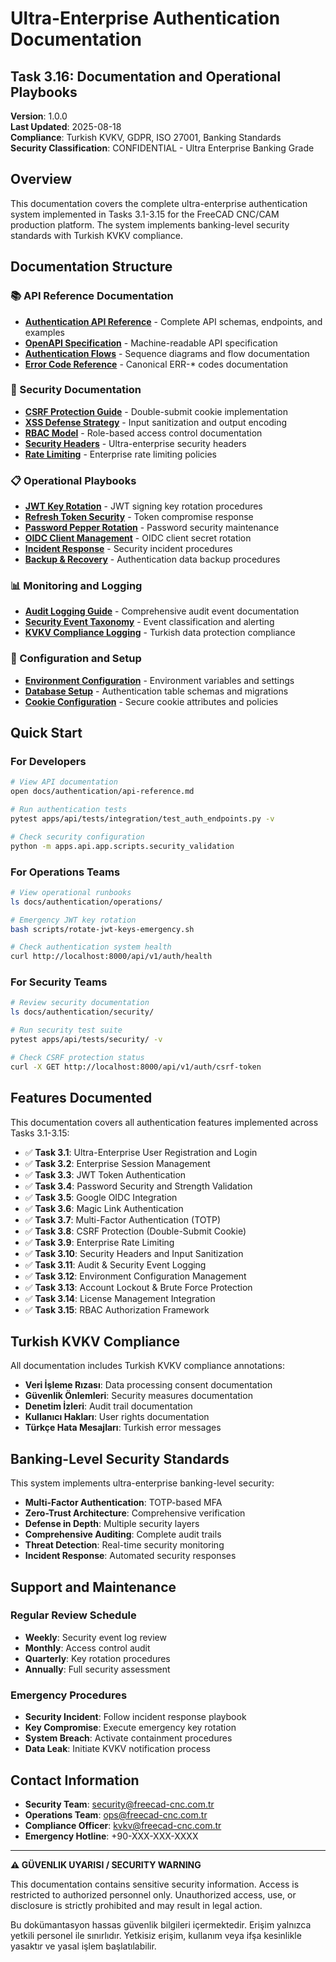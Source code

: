 # Ultra-Enterprise Authentication Documentation
## Task 3.16: Documentation and Operational Playbooks

**Version**: 1.0.0  
**Last Updated**: 2025-08-18  
**Compliance**: Turkish KVKV, GDPR, ISO 27001, Banking Standards  
**Security Classification**: CONFIDENTIAL - Ultra Enterprise Banking Grade  

## Overview

This documentation covers the complete ultra-enterprise authentication system implemented in Tasks 3.1-3.15 for the FreeCAD CNC/CAM production platform. The system implements banking-level security standards with Turkish KVKV compliance.

## Documentation Structure

### 📚 API Reference Documentation
- [**Authentication API Reference**](api-reference.md) - Complete API schemas, endpoints, and examples
- [**OpenAPI Specification**](openapi-spec.yaml) - Machine-readable API specification
- [**Authentication Flows**](authentication-flows.md) - Sequence diagrams and flow documentation
- [**Error Code Reference**](error-codes.md) - Canonical ERR-* codes documentation

### 🔐 Security Documentation
- [**CSRF Protection Guide**](security/csrf-protection.md) - Double-submit cookie implementation
- [**XSS Defense Strategy**](security/xss-protection.md) - Input sanitization and output encoding
- [**RBAC Model**](security/rbac-model.md) - Role-based access control documentation  
- [**Security Headers**](security/security-headers.md) - Ultra-enterprise security headers
- [**Rate Limiting**](security/rate-limiting.md) - Enterprise rate limiting policies

### 📋 Operational Playbooks
- [**JWT Key Rotation**](operations/jwt-key-rotation.md) - JWT signing key rotation procedures
- [**Refresh Token Security**](operations/refresh-token-security.md) - Token compromise response
- [**Password Pepper Rotation**](operations/password-pepper-rotation.md) - Password security maintenance
- [**OIDC Client Management**](operations/oidc-client-management.md) - OIDC client secret rotation
- [**Incident Response**](operations/incident-response.md) - Security incident procedures
- [**Backup & Recovery**](operations/backup-recovery.md) - Authentication data backup procedures

### 📊 Monitoring and Logging
- [**Audit Logging Guide**](logging/audit-logging.md) - Comprehensive audit event documentation
- [**Security Event Taxonomy**](logging/security-events.md) - Event classification and alerting
- [**KVKV Compliance Logging**](logging/kvkv-compliance.md) - Turkish data protection compliance

### 🔧 Configuration and Setup
- [**Environment Configuration**](configuration/environment.md) - Environment variables and settings
- [**Database Setup**](configuration/database.md) - Authentication table schemas and migrations
- [**Cookie Configuration**](configuration/cookies.md) - Secure cookie attributes and policies

## Quick Start

### For Developers
```bash
# View API documentation
open docs/authentication/api-reference.md

# Run authentication tests  
pytest apps/api/tests/integration/test_auth_endpoints.py -v

# Check security configuration
python -m apps.api.app.scripts.security_validation
```

### For Operations Teams
```bash
# View operational runbooks
ls docs/authentication/operations/

# Emergency JWT key rotation
bash scripts/rotate-jwt-keys-emergency.sh

# Check authentication system health
curl http://localhost:8000/api/v1/auth/health
```

### For Security Teams
```bash
# Review security documentation
ls docs/authentication/security/

# Run security test suite
pytest apps/api/tests/security/ -v

# Check CSRF protection status
curl -X GET http://localhost:8000/api/v1/auth/csrf-token
```

## Features Documented

This documentation covers all authentication features implemented across Tasks 3.1-3.15:

- ✅ **Task 3.1**: Ultra-Enterprise User Registration and Login
- ✅ **Task 3.2**: Enterprise Session Management
- ✅ **Task 3.3**: JWT Token Authentication
- ✅ **Task 3.4**: Password Security and Strength Validation
- ✅ **Task 3.5**: Google OIDC Integration  
- ✅ **Task 3.6**: Magic Link Authentication
- ✅ **Task 3.7**: Multi-Factor Authentication (TOTP)
- ✅ **Task 3.8**: CSRF Protection (Double-Submit Cookie)
- ✅ **Task 3.9**: Enterprise Rate Limiting
- ✅ **Task 3.10**: Security Headers and Input Sanitization
- ✅ **Task 3.11**: Audit & Security Event Logging
- ✅ **Task 3.12**: Environment Configuration Management
- ✅ **Task 3.13**: Account Lockout & Brute Force Protection
- ✅ **Task 3.14**: License Management Integration
- ✅ **Task 3.15**: RBAC Authorization Framework

## Turkish KVKV Compliance

All documentation includes Turkish KVKV compliance annotations:

- **Veri İşleme Rızası**: Data processing consent documentation
- **Güvenlik Önlemleri**: Security measures documentation  
- **Denetim İzleri**: Audit trail documentation
- **Kullanıcı Hakları**: User rights documentation
- **Türkçe Hata Mesajları**: Turkish error messages

## Banking-Level Security Standards

This system implements ultra-enterprise banking-level security:

- **Multi-Factor Authentication**: TOTP-based MFA
- **Zero-Trust Architecture**: Comprehensive verification
- **Defense in Depth**: Multiple security layers
- **Comprehensive Auditing**: Complete audit trails
- **Threat Detection**: Real-time security monitoring
- **Incident Response**: Automated security responses

## Support and Maintenance

### Regular Review Schedule
- **Weekly**: Security event log review
- **Monthly**: Access control audit
- **Quarterly**: Key rotation procedures
- **Annually**: Full security assessment

### Emergency Procedures
- **Security Incident**: Follow incident response playbook
- **Key Compromise**: Execute emergency key rotation
- **System Breach**: Activate containment procedures
- **Data Leak**: Initiate KVKV notification process

## Contact Information

- **Security Team**: security@freecad-cnc.com.tr
- **Operations Team**: ops@freecad-cnc.com.tr  
- **Compliance Officer**: kvkv@freecad-cnc.com.tr
- **Emergency Hotline**: +90-XXX-XXX-XXXX

---

**⚠️ GÜVENLIK UYARISI / SECURITY WARNING**

This documentation contains sensitive security information. Access is restricted to authorized personnel only. Unauthorized access, use, or disclosure is strictly prohibited and may result in legal action.

Bu dokümantasyon hassas güvenlik bilgileri içermektedir. Erişim yalnızca yetkili personel ile sınırlıdır. Yetkisiz erişim, kullanım veya ifşa kesinlikle yasaktır ve yasal işlem başlatılabilir.